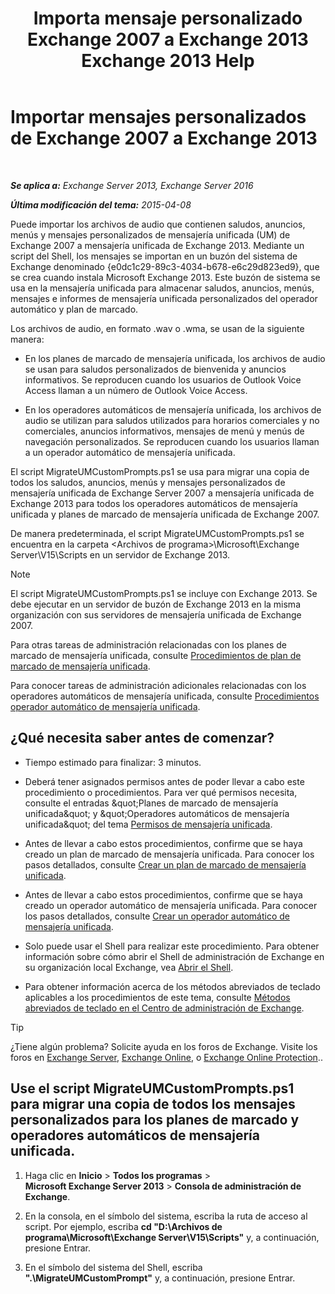 ﻿---
title: 'Importa mensaje personalizado Exchange 2007 a Exchange 2013 Exchange 2013 Help'
TOCTitle: Importar mensajes personalizados de Exchange 2007 a Exchange 2013
ms:assetid: 70c0b0bc-c0de-4e3c-8144-1fe59f86ebf4
ms:mtpsurl: https://technet.microsoft.com/es-es/library/Gg309147(v=EXCHG.150)
ms:contentKeyID: 54652440
ms.date: 05/22/2018
mtps_version: v=EXCHG.150
ms.translationtype: MT
---

# Importar mensajes personalizados de Exchange 2007 a Exchange 2013

 

_**Se aplica a:** Exchange Server 2013, Exchange Server 2016_

_**Última modificación del tema:** 2015-04-08_

Puede importar los archivos de audio que contienen saludos, anuncios, menús y mensajes personalizados de mensajería unificada (UM) de Exchange 2007 a mensajería unificada de Exchange 2013. Mediante un script del Shell, los mensajes se importan en un buzón del sistema de Exchange denominado {e0dc1c29-89c3-4034-b678-e6c29d823ed9}, que se crea cuando instala Microsoft Exchange 2013. Este buzón de sistema se usa en la mensajería unificada para almacenar saludos, anuncios, menús, mensajes e informes de mensajería unificada personalizados del operador automático y plan de marcado.

Los archivos de audio, en formato .wav o .wma, se usan de la siguiente manera:

  - En los planes de marcado de mensajería unificada, los archivos de audio se usan para saludos personalizados de bienvenida y anuncios informativos. Se reproducen cuando los usuarios de Outlook Voice Access llaman a un número de Outlook Voice Access.

  - En los operadores automáticos de mensajería unificada, los archivos de audio se utilizan para saludos utilizados para horarios comerciales y no comerciales, anuncios informativos, mensajes de menú y menús de navegación personalizados. Se reproducen cuando los usuarios llaman a un operador automático de mensajería unificada.

El script MigrateUMCustomPrompts.ps1 se usa para migrar una copia de todos los saludos, anuncios, menús y mensajes personalizados de mensajería unificada de Exchange Server 2007 a mensajería unificada de Exchange 2013 para todos los operadores automáticos de mensajería unificada y planes de marcado de mensajería unificada de Exchange 2007.

De manera predeterminada, el script MigrateUMCustomPrompts.ps1 se encuentra en la carpeta \<Archivos de programa\>\\Microsoft\\Exchange Server\\V15\\Scripts en un servidor de Exchange 2013.


> [!NOTE]
> El script MigrateUMCustomPrompts.ps1 se incluye con Exchange&nbsp;2013. Se debe ejecutar en un servidor de buzón de Exchange&nbsp;2013 en la misma organización con sus servidores de mensajería unificada de Exchange 2007.



Para otras tareas de administración relacionadas con los planes de marcado de mensajería unificada, consulte [Procedimientos de plan de marcado de mensajería unificada](um-dial-plan-procedures-exchange-2013-help.md).

Para conocer tareas de administración adicionales relacionadas con los operadores automáticos de mensajería unificada, consulte [Procedimientos operador automático de mensajería unificada](um-auto-attendant-procedures-exchange-2013-help.md).

## ¿Qué necesita saber antes de comenzar?

  - Tiempo estimado para finalizar: 3 minutos.

  - Deberá tener asignados permisos antes de poder llevar a cabo este procedimiento o procedimientos. Para ver qué permisos necesita, consulte el entradas \&quot;Planes de marcado de mensajería unificada\&quot; y \&quot;Operadores automáticos de mensajería unificada\&quot; del tema [Permisos de mensajería unificada](unified-messaging-permissions-exchange-2013-help.md).

  - Antes de llevar a cabo estos procedimientos, confirme que se haya creado un plan de marcado de mensajería unificada. Para conocer los pasos detallados, consulte [Crear un plan de marcado de mensajería unificada](create-a-um-dial-plan-exchange-2013-help.md).

  - Antes de llevar a cabo estos procedimientos, confirme que se haya creado un operador automático de mensajería unificada. Para conocer los pasos detallados, consulte [Crear un operador automático de mensajería unificada](create-a-um-auto-attendant-exchange-2013-help.md).

  - Solo puede usar el Shell para realizar este procedimiento. Para obtener información sobre cómo abrir el Shell de administración de Exchange en su organización local Exchange, vea [Abrir el Shell](https://technet.microsoft.com/es-es/library/dd638134\(v=exchg.150\)).

  - Para obtener información acerca de los métodos abreviados de teclado aplicables a los procedimientos de este tema, consulte [Métodos abreviados de teclado en el Centro de administración de Exchange](keyboard-shortcuts-in-the-exchange-admin-center-exchange-online-protection-help.md).


> [!TIP]
> ¿Tiene algún problema? Solicite ayuda en los foros de Exchange. Visite los foros en <A href="https://go.microsoft.com/fwlink/p/?linkid=60612">Exchange Server</A>, <A href="https://go.microsoft.com/fwlink/p/?linkid=267542">Exchange Online</A>, o <A href="https://go.microsoft.com/fwlink/p/?linkid=285351">Exchange Online Protection</A>..



## Use el script MigrateUMCustomPrompts.ps1 para migrar una copia de todos los mensajes personalizados para los planes de marcado y operadores automáticos de mensajería unificada.

1.  Haga clic en **Inicio** \> **Todos los programas** \> **Microsoft Exchange Server 2013** \> **Consola de administración de Exchange**.

2.  En la consola, en el símbolo del sistema, escriba la ruta de acceso al script. Por ejemplo, escriba **cd "D:\\Archivos de programa\\Microsoft\\Exchange Server\\V15\\Scripts"** y, a continuación, presione Entrar.

3.  En el símbolo del sistema del Shell, escriba **".\\MigrateUMCustomPrompt"** y, a continuación, presione Entrar.

